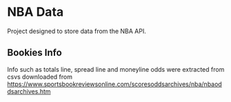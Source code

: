 # NBA Data
Project designed to store data from the NBA API.

## Bookies Info
Info such as totals line, spread line and moneyline odds were extracted from csvs downloaded from https://www.sportsbookreviewsonline.com/scoresoddsarchives/nba/nbaoddsarchives.htm
